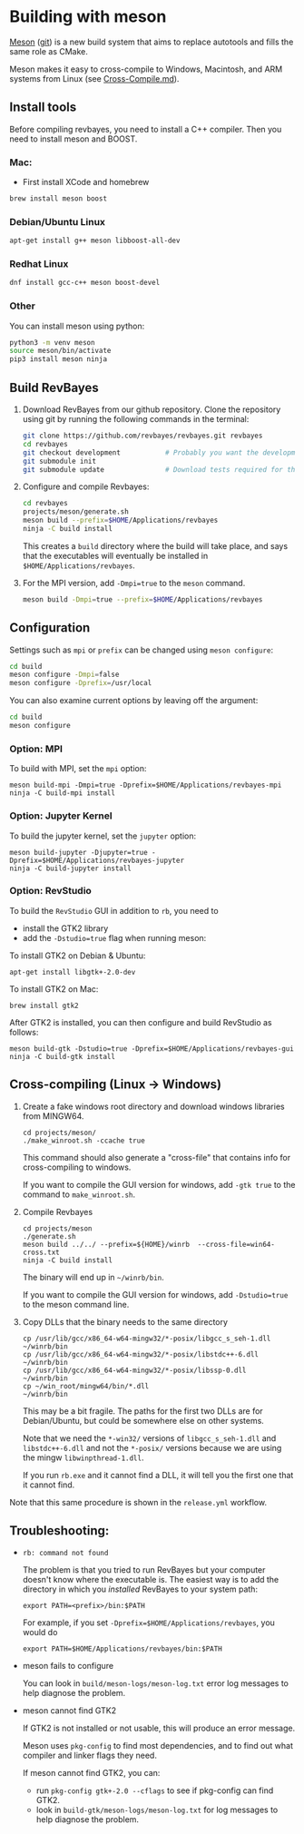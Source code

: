 # Building with meson

[Meson](https://mesonbuild.com/) ([git](https://github.com/mesonbuild/meson)) is a new build system that aims to replace autotools and fills the same role as CMake.

Meson makes it easy to cross-compile to Windows, Macintosh, and ARM systems from Linux (see [Cross-Compile.md](Cross-Compile.md)).

## Install tools

Before compiling revbayes, you need to install a C++ compiler.  Then you need to install meson and BOOST.

### Mac:
- First install XCode and homebrew
``` sh
brew install meson boost
```

### Debian/Ubuntu Linux
``` sh
apt-get install g++ meson libboost-all-dev
```

### Redhat Linux
``` sh
dnf install gcc-c++ meson boost-devel
```

### Other

You can install meson using python:
``` sh
python3 -m venv meson
source meson/bin/activate
pip3 install meson ninja
```

## Build RevBayes

1. Download RevBayes from our github repository. Clone the repository using git by running the following commands in the terminal:

    ``` sh
    git clone https://github.com/revbayes/revbayes.git revbayes
    cd revbayes
    git checkout development           # Probably you want the development branch
    git submodule init
    git submodule update               # Download tests required for the build
    ```

1. Configure and compile Revbayes:
   
    ``` sh
    cd revbayes
    projects/meson/generate.sh
    meson build --prefix=$HOME/Applications/revbayes
    ninja -C build install
    ```

    This creates a `build` directory where the build will take place, and says that the executables will eventually be installed in `$HOME/Applications/revbayes`.

1. For the MPI version, add `-Dmpi=true` to the `meson` command.

    ``` sh
    meson build -Dmpi=true --prefix=$HOME/Applications/revbayes
    ```

## Configuration

Settings such as `mpi` or `prefix` can be changed using `meson configure`:
``` sh
cd build
meson configure -Dmpi=false
meson configure -Dprefix=/usr/local
```
You can also examine current options by leaving off the argument:
``` sh
cd build
meson configure
```

### Option: MPI

To build with MPI, set the `mpi` option:
```
meson build-mpi -Dmpi=true -Dprefix=$HOME/Applications/revbayes-mpi
ninja -C build-mpi install
```

### Option: Jupyter Kernel

To build the jupyter kernel, set the `jupyter` option:
```
meson build-jupyter -Djupyter=true -Dprefix=$HOME/Applications/revbayes-jupyter
ninja -C build-jupyter install
```

### Option: RevStudio

To build the `RevStudio` GUI in addition to `rb`, you need to
* install the GTK2 library
* add the `-Dstudio=true` flag when running meson:

To install GTK2 on Debian & Ubuntu:
```
apt-get install libgtk+-2.0-dev
```

To install GTK2 on Mac:
```
brew install gtk2
```

After GTK2 is installed, you can then configure and build RevStudio as follows:
```
meson build-gtk -Dstudio=true -Dprefix=$HOME/Applications/revbayes-gui
ninja -C build-gtk install
```

## Cross-compiling (Linux -> Windows)

1. Create a fake windows root directory and download windows libraries from MINGW64.

   ```
   cd projects/meson/
   ./make_winroot.sh -ccache true
   ```

   This command should also generate a "cross-file" that contains info for cross-compiling to windows.

   If you want to compile the GUI version for windows, add `-gtk true` to the command to `make_winroot.sh`.

2. Compile Revbayes

   ```
   cd projects/meson
   ./generate.sh
   meson build ../../ --prefix=${HOME}/winrb  --cross-file=win64-cross.txt
   ninja -C build install
   ```

   The binary will end up in `~/winrb/bin`.

   If you want to compile the GUI version for windows, add `-Dstudio=true` to the meson command line.

3. Copy DLLs that the binary needs to the same directory

   ```
   cp /usr/lib/gcc/x86_64-w64-mingw32/*-posix/libgcc_s_seh-1.dll ~/winrb/bin
   cp /usr/lib/gcc/x86_64-w64-mingw32/*-posix/libstdc++-6.dll    ~/winrb/bin
   cp /usr/lib/gcc/x86_64-w64-mingw32/*-posix/libssp-0.dll       ~/winrb/bin
   cp ~/win_root/mingw64/bin/*.dll                               ~/winrb/bin
   ```

   This may be a bit fragile.  The paths for the first two DLLs are for Debian/Ubuntu, but could
   be somewhere else on other systems.

   Note that we need the `*-win32/` versions of `libgcc_s_seh-1.dll` and `libstdc++-6.dll` and not the
   `*-posix/` versions because we are using the mingw `libwinpthread-1.dll`.

   If you run `rb.exe` and it cannot find a DLL, it will tell you the first one that it cannot find.

Note that this same procedure is shown in the `release.yml` workflow.


## Troubleshooting:

* `rb: command not found`

    The problem is that you tried to run RevBayes but your computer doesn't know where the executable is. The easiest way is to add the directory in which you _installed_ RevBayes to your system path:

    ```
    export PATH=<prefix>/bin:$PATH  
    ```

    For example, if you set `-Dprefix=$HOME/Applications/revbayes`, you would do

    ```
    export PATH=$HOME/Applications/revbayes/bin:$PATH
    ```

* meson fails to configure

    You can look in `build/meson-logs/meson-log.txt` error log messages to help diagnose the problem.

* meson cannot find GTK2

    If GTK2 is not installed or not usable, this will produce an error message.

    Meson uses `pkg-config` to find most dependencies, and to find out what compiler and linker flags they need.

    If meson cannot find GTK2, you can:
    * run `pkg-config gtk+-2.0 --cflags` to see if pkg-config can find GTK2.
    * look in `build-gtk/meson-logs/meson-log.txt` for log messages to help diagnose the problem.


